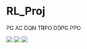 # RL_Proj

PG
AC
DQN
TRPO
DDPG
PPO

<img src="https://render.githubusercontent.com/render/math?math=e^{i \pi} = -1">

<img src="https://render.githubusercontent.com/render/math?math=\frac{n!}{k!(n-k)!} = {n \choose k}">

<img src="https://render.githubusercontent.com/render/math?math=\left\{\tau^ i \right\} from \ \ \pi_\theta \left(a_t \left| s_t \right) ">
